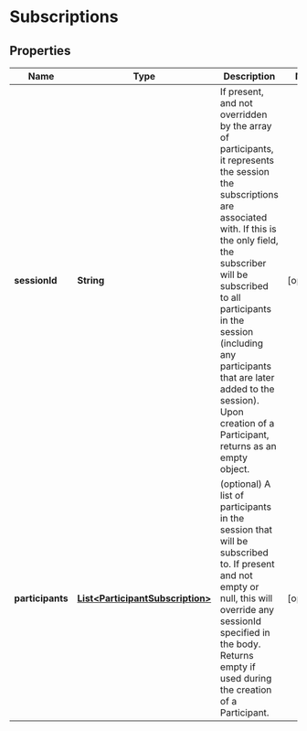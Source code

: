 

# Subscriptions


## Properties

| Name | Type | Description | Notes |
|------------ | ------------- | ------------- | -------------|
|**sessionId** | **String** | If present, and not overridden by the array of participants, it  represents the session the subscriptions are associated with. If this is the only field, the subscriber will be subscribed to all participants in the session (including any participants that are later added to the session). Upon creation of a Participant, returns as an empty object. |  [optional] |
|**participants** | [**List&lt;ParticipantSubscription&gt;**](ParticipantSubscription.md) | (optional) A list of participants  in the session that will be subscribed to.  If present and not  empty or null, this will override  any sessionId specified in the body. Returns empty if used during the creation of a Participant.  |  [optional] |



